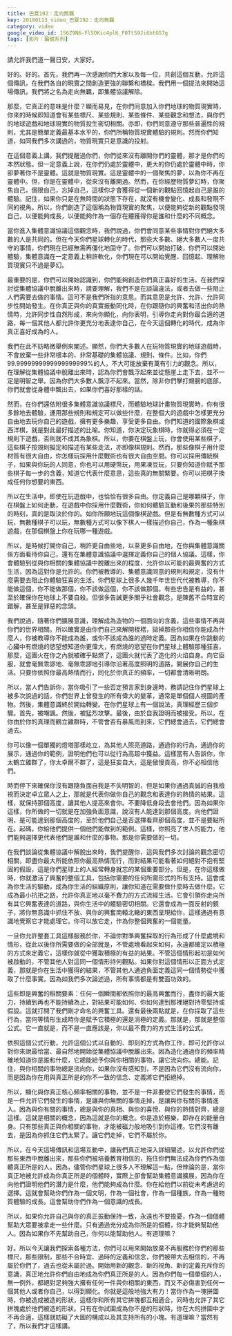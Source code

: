 ```yaml
---
title: 巴夏192：走向無羈
key: 20180113_video_巴夏192：走向無羈
category: video
google_video_id: 1S6Z9N6-Fl5OKic4plK_F0TtS9Ji6btGS7g
tags: [影片｜編號系列]
---
```


請允許我們道一聲日安，大家好。

好的。好的。首先，我們再一次感謝你們大家以及每一位，共創這個互動，允許這個傳訊，在我們各自的現實之間創造更強的聯繫和橋樑。我們用一個提法來開始這場傳訊，我們將之名為走向無羈，即集體協議解除。

那麼，它真正的意味是什麼？顯而易見，在你們同意加入你們地球的物質現實時，你來的時候即知道會有某些標尺、某些規則、某些條件、某些觀念和想法，與你們的地球遊戲和地球現實的物質投生密切相關。亦即，你們同意遵守那些普遍性的規則，尤其是簡單定義最基本水平的，你們所稱物質現實體驗的規則。然而你們知道，如同我們多次講過的，物質現實只是意識的投射。

在這個意義上講，我們提醒過你們，你們從來沒有離開你們的靈體，那才是你們的本然狀態。但一定意義上說，在你們仍處於靈體中，更大的你仍處於靈體中時，你卻夢著你不是靈體。這就是物質現實。這是靈體中的一個聚焦的夢，以為你不再在靈體中。但，你是在靈體中，從來沒有離開過。然而，在你經歷物質夢幻時，你聚焦自己，侷限自己，忘掉自己，這樣你才會獲得從一個新的觀點回憶起自己是誰的體驗。記住，如果你只是在無時間的狀態下存在，就沒有機會變化、成長和發現不同的視角。所以，你們創造了這個稱為物質現實的聚焦，以便能夠從新的觀點發現自己，以便能夠成長，以便能夠作為一個存在體獲得你是誰和什麼的不同概念。

當你進入集體意識協議這個觀念時，我們說過，你們會同意某些事情對你們絕大多數的人是共同的。但在今天你們星球轉化的時代，那些大多數、絕大多數人一度共守的事情，你們現在已經無需再僵化地固守了。你們可以開始打破，你們可以開始體驗，集體意識在一定意義上稍許軟化，你們現在可以開始覺醒、回憶起、理解物質現實只不過是夢幻。

最重要的是，你們可以開始認識到，你們能夠創造你們真正喜好的生活。在我們探討從集體協議中脫離出來時，請要理解，我們不是在談論違法，或者去做一些阻止人們需要去做的事情。這可不是我們所指的意思。而其意思是允許、允許、允許同步性開始發生。在你真正與你的真實振動同化時，在你跟隨你的興奮和活出你的熱情時，允許同步性自然形成，來向你顯化，向你表明，引導你走向對你最合適的道路，每一個其他人都允許你更充分地表達你自己，在今天這個轉化的時代，成為你真正喜好成為的人。

我們在此不妨略微舉例來闡述。顯然，你們大多數人在玩物質現實的地球遊戲時，不會放棄一些非常根本的、非常基礎的集體協議、規則、條件。比如，你們99.9999999999999999999%的人，不大可能放棄有萬有引力的觀念。所以，在理解從集體協議中脫離出來時，認為你們會飄浮起來並從懸崖上走下去，並不一定是明智之舉。因為你們大多數人飄浮不起來。當然，除非你們擊打翅膀的底部，你們就會從身體中飄出去，如果你們喜好那樣的話。

然而，在你們還依附很多集體意識協議標尺，而體驗地球計畫物質現實時，你有很多餘地去體驗，運用那些規則和規定可以做些什麼，在整個大的遊戲中怎樣更充分自由地去玩你自己的遊戲，擁有更多樂趣，享受更多自由。你們知道的國際象棋或西洋棋，就是對此最好描述的比喻。你知道，你決定玩象棋時，你就得必須在一定規則下遊戲，否則就不成其為象棋。所以，你要在棋盤上玩，你會使用某些棋子，這些棋子按規則擬定和描述有某些走法，亦即像棋規則。然而，那些像棋子用什麼材質有很大自由，你怎樣玩採用什麼戰術也有很大自由空間。你可以採用傳統棋子，如果與你玩的人同意，你也可以用硬幣玩，用果凍豆玩，只要你知道你賦予那些棋子每一步的含義，知道它代表什麼意思，這些真的無關緊要。你可以把棋子換成任何你想要的東西。

所以在生活中，即使在玩遊戲中，也恰恰有很多自由。你定義自己是哪顆棋子，你在棋盤上如何走動，在遊戲中你採用什麼戰術，你如何體驗互動和後果的那些特別的時刻，真的是取決於你的。如你所願地玩這個像棋遊戲。但是有無數種方式可以玩，無數種棋子可以玩，無數種方式可以像下棋人一樣描述你自己，作為一種象棋遊戲，在那個棋盤上你在玩哪一種遊戲。

所以，是時候打開你自己，稍許更自由些地，以至更多自由地，在你與集體意識關係方面看待你自己，還有在集體意識協議中選擇定義你自己的個人協議。這樣，你會體驗到從與你相關的集體協議中脫離出來的程度，允許你以可能的最興奮的方式生活，因為這對你是允許的。你們被教導的、集體意識同意的規則和規定，沒有什麼需要去阻止你體驗狂喜的生活。你們星球上很多人幾千年世世代代被教導，你不能做這個，你不能做那個，你不該做這個，你不該做那個。有些忠告是有益的，甚至於確保你在地球上不要自殺。但很多告誡更多關乎社會觀念，是陳舊不合時宜的錯解，甚至是罪惡的念頭。

我們說過，隨著你們擴展意識，理解成為造物的一個面向的含義，這些事情不再與你們的世界相關。所以確實是由你們自己來解開桎楛，拋掉那些你相信你能成為什麼人，你被教導你不能成為誰，或你不該成為誰的過時定義。因為如果在你跳動的心臟中有燃燒的慾望想知道你更偉大，有燃燒的慾望在你們星球上體驗那種狂喜，那麼，這團火在你之內就被確乎點燃了，這團火就代表了造化的火焰自身。向它臣服，就會毫無乖謬地、毫無乖謬地引導你沿著高度照明的道路，開展你自己的生活。只要你依照你最高熱情而行，同化於你真正的頻率，一切都會清晰明朗。

所以，當人們告訴你，當你吸引了一些否定預言家到身邊時，務請記住你們星球上被多次說過的話，你們世界上曾發生的所有偉大的變革，通常是單個個人視圖的產物。然後，集體意識終於開始轉變。在你們星球上有一個說法，真理經歷三個步驟。首先，被嘲諷。然後，被猛烈攻擊。最後，由於自我證明而被接受。所以，在你由於你的真理而鶴立雞群時，不管會否有暴風雨到來，它們總會過去，它們總會過去。

你可以像一個單獨的燈塔那樣屹立，為其他人照亮道路，通過你的行為，通過你的展示，通過你的範例，證明他們也可以從行為高超中獲益。這樣當有人告訴你，你太鶴立雞群了，你太卓爾不群了，這是狂妄自大，這是傲慢貢高，你不必相信他們。

時而停下來確保你沒有跟隨負面自我是不失明智的，但是如果你通過真誠的自我檢視而決定卓立眾人之上，那就是代表你做你自己的觀念和表達你的熱情的結果。這樣，就保持那個高度，讓其他人提高來會你。不要降低身段去會他們。因為如果你這樣，你所做的一切就是在加強負面意識，說沒有人能達到那個高度。向他們證明，是可能達到那個高度的，至於他們自己是否選擇看齊那個高度，並不是要點所在。起碼，你給他們提供一個他們能做到的範例。這樣，你照亮了世人的能力，他們能夠選擇更代表他們是誰和什麼的事物。那是你需要做的一切。

在我們談論從集體協議中解脫出來時，我們提醒你，這與我們多次討論的觀念密切相關，即盡你最大所能依照你最高熱情而行，而對結果可能看著如何絕對不抱有堅固的假設，這是你們星球上的人經常轉身就忘的某個重要部分。但是，在你這樣做時，你就激活了興奮的整個工具，包括你需要的任何所需形式的所有支持。這會成為你生活的驅動，成為你生活的組織原則，讓你知道在需要做什麼時去做什麼。它成為最小抗拒之路，允許你真正地以毫不費力的方式流經生活。它會引領你走向所有其它興奮表達的道路，與你生活中的體驗密切相關。它還會成為一面反射的鏡子，將你無意識中抓住不放、與你的興奮南轅北轍的東西呈現給你，這樣通過有意識地覺察它才能處理它。你可以放它走，作為你整個興奮的一個能量。

一旦你允許整套工具這樣服務於你，不論你對準興奮採取的行為形成了什麼處境和情形，從此以後你所需要做的全部就是，不管處境看起來如何，永遠都確定以積極的方式來定義它，這樣你就從中獲取積極的有益的結果。不管這個情形起初是如何被啟動的，不管其他人對這同一個情形持何觀點。如果你對這個情形以正面方式定義，那就是你在生活中獲得的結果，不管其他人通過負面定義這同一個情勢從中獲取了什麼事實。因為如我們多次論述過，所有事情都是有雙面功效的。

這些即是興奮的相關要素：任何一個瞬間都依照你的最高興奮而行，盡你的最大能力，持續到再也不能持續為止，對結果可能如何、你如何達到那裡絕對持零堅持或假設。這就打開了我們剛才命名的興奮工具。還有最後兩點就是，在你採取了這些行為，當何等情形生成時你是賦予它積極的還是消極的定義。那就是，那就是整個公式。它一直就是，而不是一直應該是，你以最不費力的方式生活的公式。

依照這個公式行動，允許這個公式以自動的、即刻的方式為你工作，即可允許你以對你來說最恰當、最自然地開始從集體協議中脫離出來。因為造化通過你的頻率精確地知道你是誰和什麼，它總能給予你與你相關的事物，讓它流向你。總能。記住，與你相關的事物總是流向你，如果你沒有感知到，不是因為它們沒有流向你，而是因為你在用與真正所是的你不一致的信念、定義將它們拒絕掉。

所以，顯化與你真正核心頻率相關的事物，並不是一件非要使它們發生的事情，而是一件允許它們發生的事情，是讓與你無關的事情走掉，是讓與你有關的事情進入。因為與你有關的事情，總是與你的真相、與你的喜悅、與你的熱情對齊，總是這樣。這就是相關的概念，因為這就是你的概念。你是造於極樂，即存在的能量自身。只有那些真正與你相關的事物，才能被磁力般地吸引到你這裡。它們沒有離去，是因為你抓住它們太緊了。讓它們走掉，它們不屬於你。

所以，在今天這場傳訊和這場互動中，讓我們真正地深入詳細闡述，以允許你們從那些東西中脫離出來，那些你們被培養教育相信的，拖住你們無法成為你們作為個體真正所是的人。因為，儘管你們星球上很多人不理解這一點，但悖論的是，當你真正地被允許成為你真正所是的個體時，實際上卻會幫助集體意識擴展，因為你在向他們證明他們的潛力是什麼，他們能夠成為什麼。你在給他們以前從未考慮過的選擇。這就會幫助你們作為一個文明，作為一個社會，作為一個種族，作為一種物質體驗的成長。這會幫助你們作為一個意識的成長。

所以，如果你允許自己與你的真正振動保持一致，永遠也不要擔憂，作為一個個體幫助大眾要被拿走一些什麼。只有通過充分成為你所是的個體，你才能夠幫助他人。因為如果你不先幫助自己，你何以能幫助他人。有道理嘛？

好。所以今天讓我們探索各種方法，你們可以用來開始放棄不再服務於你們的那些標尺，那些限制，那些不合時宜、過時的定義和信念，你們被帶大去相信的，不再屬於你們了，過去也從未屬於過。開始用新的觀念、新的視角、新的定義充斥你的意識，真正地允許你們自由地成為你們真正所是的人。因為你們每一個單個的人，無一例外，都絕對足夠強大擁有任何一件與你相關的東西，而又不必傷害到任何一個其他人或者你自己，以得到顯化。你就是這般地強大有力！當你作為一塊拼圖時，你被造成被造的形狀，這樣你和所有其它拼塊都互相適合，同時也允許了其它拼塊處於他們被造的形狀。只有在你試圖成為你不是的形狀時，你在大的拼圖中才不再合適，這樣就妨礙了大圖的構成以及其支持所有的小塊。有道理嘛？當然有了，所以我們才這樣講。
